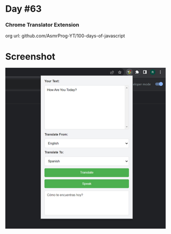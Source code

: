 # Day #63

### Chrome Translator Extension
org url: github.com/AsmrProg-YT/100-days-of-javascript

# Screenshot
![sc](./screenshot.jpg)
